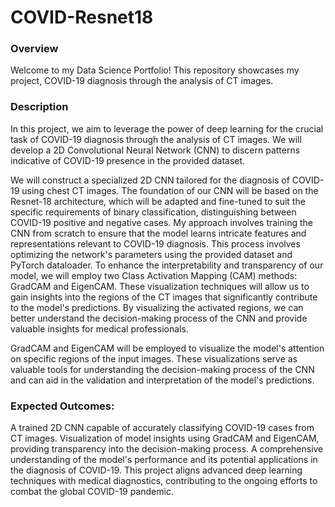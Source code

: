 # COVID-Resnet18

### Overview

Welcome to my Data Science Portfolio! This repository showcases my project, COVID-19 diagnosis through the analysis of CT images. 

### Description
In this project, we aim to leverage the power of deep learning for the crucial task of COVID-19 diagnosis through the analysis of CT images. We will develop a 2D Convolutional Neural Network (CNN) to discern patterns indicative of COVID-19 presence in the provided dataset.

We will construct a specialized 2D CNN tailored for the diagnosis of COVID-19 using chest CT images. The foundation of our CNN will be based on the Resnet-18 architecture, which will be adapted and fine-tuned to suit the specific requirements of binary classification, distinguishing between COVID-19 positive and negative cases. My approach involves training the CNN from scratch to ensure that the model learns intricate features and representations relevant to COVID-19 diagnosis. This process involves optimizing the network's parameters using the provided dataset and PyTorch dataloader. To enhance the interpretability and transparency of our model, we will employ two Class Activation Mapping (CAM) methods: GradCAM and EigenCAM. These visualization techniques will allow us to gain insights into the regions of the CT images that significantly contribute to the model's predictions. By visualizing the activated regions, we can better understand the decision-making process of the CNN and provide valuable insights for medical professionals.


GradCAM and EigenCAM will be employed to visualize the model's attention on specific regions of the input images. These visualizations serve as valuable tools for understanding the decision-making process of the CNN and can aid in the validation and interpretation of the model's predictions.

### Expected Outcomes:

A trained 2D CNN capable of accurately classifying COVID-19 cases from CT images. Visualization of model insights using GradCAM and EigenCAM, providing transparency into the decision-making process. A comprehensive understanding of the model's performance and its potential applications in the diagnosis of COVID-19. This project aligns advanced deep learning techniques with medical diagnostics, contributing to the ongoing efforts to combat the global COVID-19 pandemic.
